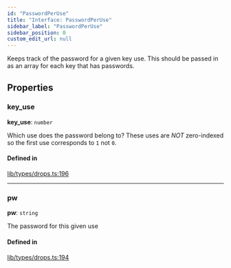 ```yaml
---
id: "PasswordPerUse"
title: "Interface: PasswordPerUse"
sidebar_label: "PasswordPerUse"
sidebar_position: 0
custom_edit_url: null
---
```


Keeps track of the password for a given key use. This should be passed in as an array for each key that has passwords.

## Properties

### key\_use

 **key\_use**: `number`

Which use does the password belong to? These uses are *NOT* zero-indexed so the first use corresponds to `1` not `0`.

#### Defined in

[lib/types/drops.ts:196](https://github.com/keypom/keypom-js/blob/53ee056a4/packages/core/src/lib/types/drops.ts#L196)

___

### pw

 **pw**: `string`

The password for this given use

#### Defined in

[lib/types/drops.ts:194](https://github.com/keypom/keypom-js/blob/53ee056a4/packages/core/src/lib/types/drops.ts#L194)
